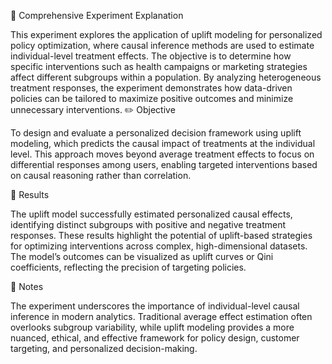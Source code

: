 🧠 Comprehensive Experiment Explanation

This experiment explores the application of uplift modeling for personalized policy optimization, where causal inference methods are used to estimate individual-level treatment effects. The objective is to determine how specific interventions such as health campaigns or marketing strategies affect different subgroups within a population. By analyzing heterogeneous treatment responses, the experiment demonstrates how data-driven policies can be tailored to maximize positive outcomes and minimize unnecessary interventions.
✏️ Objective

To design and evaluate a personalized decision framework using uplift modeling, which predicts the causal impact of treatments at the individual level. This approach moves beyond average treatment effects to focus on differential responses among users, enabling targeted interventions based on causal reasoning rather than correlation.

📘 Results

The uplift model successfully estimated personalized causal effects, identifying distinct subgroups with positive and negative treatment responses. These results highlight the potential of uplift-based strategies for optimizing interventions across complex, high-dimensional datasets. The model’s outcomes can be visualized as uplift curves or Qini coefficients, reflecting the precision of targeting policies.

📗 Notes

The experiment underscores the importance of individual-level causal inference in modern analytics. Traditional average effect estimation often overlooks subgroup variability, while uplift modeling provides a more nuanced, ethical, and effective framework for policy design, customer targeting, and personalized decision-making.
